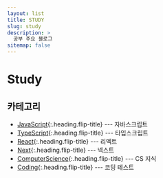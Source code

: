 ```yaml
---
layout: list
title: STUDY
slug: study
description: >
  공부 주요 블로그
sitemap: false
---
```


# Study

## 카테고리

- [JavaScript]{:.heading.flip-title} --- 자바스크립트
- [TypeScript]{:.heading.flip-title} --- 타입스크립트
- [React]{:.heading.flip-title} --- 리엑트
- [Next]{:.heading.flip-title} --- 넥스트
- [ComputerScience]{:.heading.flip-title} --- CS 지식
- [Coding]{:.heading.flip-title} --- 코딩 테스트

[JavaScript]: /javascript/
[TypeScript]: /typescript/
[React]: /react/
[Next]: /next/
[ComputerScience]: /computerscience/
[Coding]: /coding/
